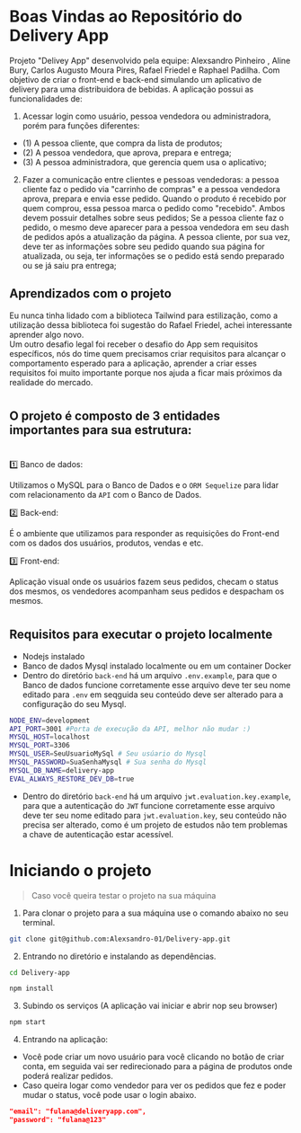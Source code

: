 # Boas Vindas ao Repositório do Delivery App

Projeto "Delivey App" desenvolvido pela equipe: Alexsandro Pinheiro , Aline Bury, Carlos Augusto Moura Pires, Rafael Friedel e Raphael Padilha. Com objetivo de criar o front-end e back-end simulando um aplicativo de delivery para uma distribuidora de bebidas. A aplicação possui as funcionalidades de:

1. Acessar login como usuário, pessoa vendedora ou administradora, porém para funções diferentes:
- (1) A pessoa cliente, que compra da lista de produtos;
- (2) A pessoa vendedora, que aprova, prepara e entrega;
- (3) A pessoa administradora, que gerencia quem usa o aplicativo;

2. Fazer a comunicação entre clientes e pessoas vendedoras: a pessoa cliente faz o pedido via "carrinho de compras" e a pessoa vendedora aprova, prepara e envia esse pedido. Quando o produto é recebido por quem comprou, essa pessoa marca o pedido como "recebido". Ambos devem possuir detalhes sobre seus pedidos;
Se a pessoa cliente faz o pedido, o mesmo deve aparecer para a pessoa vendedora em seu dash de pedidos após a atualização da página. A pessoa cliente, por sua vez, deve ter as informações sobre seu pedido quando sua página for atualizada, ou seja, ter informações se o pedido está sendo preparado ou se já saiu pra entrega;

## Aprendizados com o projeto

Eu nunca tinha lidado com a biblioteca Tailwind para estilização, como a utilização dessa biblioteca foi sugestão do Rafael Friedel, achei interessante aprender algo novo. <br />
Um outro desafio legal foi receber o desafio do App sem requisitos específicos, nós do time quem precisamos criar requisitos para alcançar o comportamento esperado para a aplicação, aprender a criar esses requisitos foi muito importante porque nos ajuda a ficar mais próximos da realidade do mercado.

#

## O projeto é composto de 3 entidades importantes para sua estrutura:
#

1️⃣ Banco de dados:

Utilizamos o MySQL para o Banco de Dados e o `ORM Sequelize` para lidar com relacionamento da `API` com o Banco de Dados.

2️⃣ Back-end:

É o ambiente que utilizamos para responder as requisições do Front-end com os dados dos usuários, produtos, vendas e etc.

3️⃣ Front-end:

Aplicação visual onde os usuários fazem seus pedidos, checam o status dos mesmos, os vendedores acompanham seus pedidos e despacham os mesmos.

#

## Requisitos para executar o projeto localmente

- Nodejs instalado
- Banco de dados Mysql instalado localmente ou em um container Docker
- Dentro do diretório `back-end` há um arquivo `.env.example`, para que o Banco de dados funcione corretamente esse arquivo deve ter seu nome editado para `.env` em seqguida seu conteúdo deve ser alterado para a configuração do seu Mysql.

```bash
NODE_ENV=development
API_PORT=3001 #Porta de execução da API, melhor não mudar :)
MYSQL_HOST=localhost
MYSQL_PORT=3306
MYSQL_USER=SeuUsuarioMySql # Seu usúario do Mysql
MYSQL_PASSWORD=SuaSenhaMysql # Sua senha do Mysql
MYSQL_DB_NAME=delivery-app
EVAL_ALWAYS_RESTORE_DEV_DB=true
```

- Dentro do diretório `back-end` há um arquivo `jwt.evaluation.key.example`, para que a autenticação do `JWT` funcione corretamente esse arquivo deve ter seu nome editado para `jwt.evaluation.key`, seu conteúdo não precisa ser alterado, como é um projeto de estudos não tem problemas a chave de autenticação estar acessível.

# Iniciando o projeto

> Caso você queira testar o projeto na sua máquina

1. Para clonar o projeto para a sua máquina use o comando abaixo no seu terminal.

```bash
git clone git@github.com:Alexsandro-01/Delivery-app.git
```

2. Entrando no diretório e instalando as dependências.
```bash
cd Delivery-app

npm install
```

3. Subindo os serviços (A aplicação vai iniciar e abrir nop seu browser)

```bash
npm start
```

4. Entrando na aplicação:
- Você pode criar um novo usuário para você clicando no botão de criar conta, em seguida vai ser redirecionado para a página de produtos onde poderá realizar pedidos.
- Caso queira logar como vendedor para ver os pedidos que fez e poder mudar o status, você pode usar o login abaixo.

```json
"email": "fulana@deliveryapp.com",
"password": "fulana@123"
```
